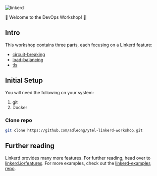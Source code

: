 ![linkerd][l5d-logo]

:balloon: Welcome to the DevOps Workshop! :wave:

## Intro

This workshop contains three parts, each focusing on a Linkerd feature:
* [circuit-breaking](circuit-breaking)
* [load-balancing](load-balancing)
* [tls](tls)

## Initial Setup

You will need the following on your system:
1) git
2) Docker

### Clone repo

```bash
git clone https://github.com/adleong/ytel-linkerd-workshop.git
```

## Further reading

Linkerd provides many more features. For further reading, head over to
[linkerd.io/features](https://linkerd.io/features). For more examples, check out the
[linkerd-examples repo](https://github.com/linkerd/linkerd-examples).

<!-- references -->
[l5d-logo]:  https://user-images.githubusercontent.com/9226/33582867-3e646e02-d90c-11e7-85a2-2e238737e859.png

